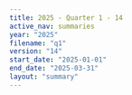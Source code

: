 ```yaml
---
title: 2025 - Quarter 1 - 14
active_nav: summaries
year: "2025"
filename: "q1"
version: "14"
start_date: "2025-01-01"
end_date: "2025-03-31"
layout: "summary"
---
```

